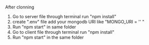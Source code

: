After clonning 
1. Go to server file through terminal run "npm install"
2. create ".env" file add your mongodb URI like "MONGO_URI = '<your mongodb URI>' "
3. Run "npm start" in same folder
4. Go to client file through terminal run "npm install"
5. Run "npm start" in the same folder 